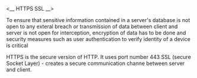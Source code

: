 <__ HTTPS SSL __>

To ensure that sensitive information contained in a server's database is not 
open to any exteral breach or transmission of data between client and server is
not open for interception, encryption of data has to be done and security measures such as user authentication to verify identity of a device is critical

HTTPS is the secure version of HTTP. It uses port number 443
SSL (secure Socket Layer) - creates a secure communication channe between server and client.

